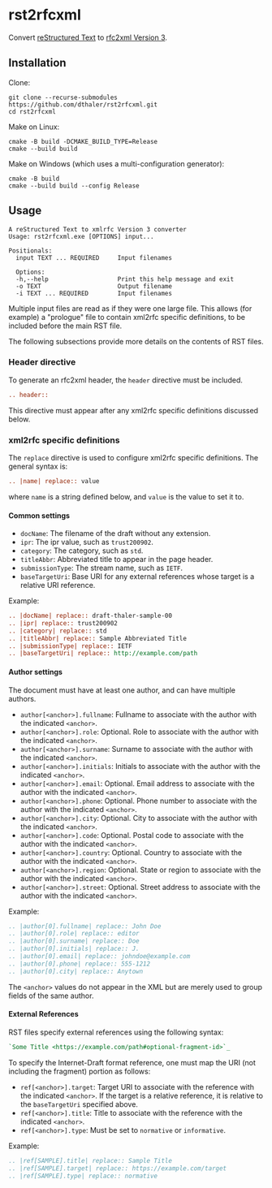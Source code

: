 # rst2rfcxml
Convert [reStructured Text](https://docutils.sourceforge.io/docs/ref/rst/restructuredtext.html)
to [rfc2xml Version 3](https://www.rfc-editor.org/rfc/rfc7991).

## Installation
Clone:
```
git clone --recurse-submodules https://github.com/dthaler/rst2rfcxml.git
cd rst2rfcxml
```

Make on Linux:
```
cmake -B build -DCMAKE_BUILD_TYPE=Release
cmake --build build
```

Make on Windows (which uses a multi-configuration generator):
```
cmake -B build
cmake --build build --config Release
```

## Usage

```
A reStructured Text to xmlrfc Version 3 converter
Usage: rst2rfcxml.exe [OPTIONS] input...

Positionals:
  input TEXT ... REQUIRED     Input filenames

  Options:
  -h,--help                   Print this help message and exit
  -o TEXT                     Output filename
  -i TEXT ... REQUIRED        Input filenames
```

Multiple input files are read as if they were one large file.
This allows (for example) a "prologue" file to contain xml2rfc specific definitions,
to be included before the main RST file.

The following subsections provide more details on the contents
of RST files.

### Header directive

To generate an rfc2xml header, the `header` directive must be included.

```rst
.. header::
```

This directive must appear after any xml2rfc specific definitions discussed below.

### xml2rfc specific definitions

The `replace` directive is used to configure xml2rfc specific definitions.
The general syntax is:

```rst
.. |name| replace:: value
```

where `name` is a string defined below, and `value` is the value to set it to.

#### Common settings

* `docName`: The filename of the draft without any extension.
* `ipr`: The ipr value, such as `trust200902`.
* `category`: The category, such as `std`.
* `titleAbbr`: Abbreviated title to appear in the page header.
* `submissionType`: The stream name, such as `IETF`.
* `baseTargetUri`: Base URI for any external references whose target is a relative URI reference.

Example:

```rst
.. |docName| replace:: draft-thaler-sample-00
.. |ipr| replace:: trust200902
.. |category| replace:: std
.. |titleAbbr| replace:: Sample Abbreviated Title
.. |submissionType| replace:: IETF
.. |baseTargetUri| replace:: http://example.com/path
```

#### Author settings

The document must have at least one author, and can have multiple authors.

* `author[<anchor>].fullname`: Fullname to associate with the author with the indicated `<anchor>`.
* `author[<anchor>].role`: Optional. Role to associate with the author with the indicated `<anchor>`.
* `author[<anchor>].surname`: Surname to associate with the author with the indicated `<anchor>`.
* `author[<anchor>].initials`: Initials to associate with the author with the indicated `<anchor>`.
* `author[<anchor>].email`: Optional. Email address to associate with the author with the indicated `<anchor>`.
* `author[<anchor>].phone`: Optional. Phone number to associate with the author with the indicated `<anchor>`.
* `author[<anchor>].city`: Optional. City to associate with the author with the indicated `<anchor>`.
* `author[<anchor>].code`: Optional. Postal code to associate with the author with the indicated `<anchor>`.
* `author[<anchor>].country`: Optional. Country to associate with the author with the indicated `<anchor>`.
* `author[<anchor>].region`: Optional. State or region to associate with the author with the indicated `<anchor>`.
* `author[<anchor>].street`: Optional. Street address to associate with the author with the indicated `<anchor>`.

Example:

```rst
.. |author[0].fullname| replace:: John Doe
.. |author[0].role| replace:: editor
.. |author[0].surname| replace:: Doe
.. |author[0].initials| replace:: J.
.. |author[0].email| replace:: johndoe@example.com
.. |author[0].phone| replace:: 555-1212
.. |author[0].city| replace:: Anytown
```

The `<anchor>` values do not appear in the XML but are merely
used to group fields of the same author.

#### External References

RST files specify external references using the following syntax:

```rst
`Some Title <https://example.com/path#optional-fragment-id>`_
```

To specify the Internet-Draft format reference, one must map the URI (not including the fragment)
portion as follows:

* `ref[<anchor>].target`: Target URI to associate with the reference with the indicated `<anchor>`. If the target
  is a relative reference, it is relative to the `baseTargetUri` specified above.
* `ref[<anchor>].title`: Title to associate with the reference with the indicated `<anchor>`.
* `ref[<anchor>].type`: Must be set to `normative` or `informative`.

Example:

```rst
.. |ref[SAMPLE].title| replace:: Sample Title
.. |ref[SAMPLE].target| replace:: https://example.com/target
.. |ref[SAMPLE].type| replace:: normative
```
